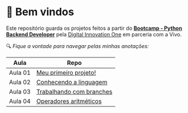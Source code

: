 # 🤗 Bem vindos

Este repositório guarda os projetos feitos a partir do [**Bootcamp - Python Backend Developer**](https://www.dio.me/bootcamp/coding-future-vivo-python-ai-backend-developer) pela [Digital Innovation One](https://www.dio.me/) em parceria com a Vivo.

🔍 *Fique a vontade para navegar pelas minhas anotações:*

| Aula | Repo |
| ----- | ----- |
| Aula 01 | [Meu primeiro projeto!](https://github.com/Galessoester/Bootcamp-python_backend/tree/main/Python_essencial_E_desenvolvimento_colaborativo_com_o_git/Ambiente_de_desenvolvimento_e_primeiros_passos_com_Python/Primeiro_projeto)|
| Aula 02 | [Conhecendo a linguagem](https://github.com/Galessoester/Bootcamp-python_backend/tree/main/Python_essencial_E_desenvolvimento_colaborativo_com_o_git/Conhecendo_a_linguagem) |
| Aula 03 | [Trabalhando com branches](https://github.com/Galessoester/Bootcamp-python_backend/tree/main/Python_essencial_E_desenvolvimento_colaborativo_com_o_git/Versionamento_de_codigo_com_git_e_github) |
| Aula 04 | [Operadores aritméticos](https://github.com/Galessoester/Bootcamp-python_backend/tree/main/Dominando_Python_e_suas_estruturas_de_dados/TIpos_de_operadores_com_python) |
